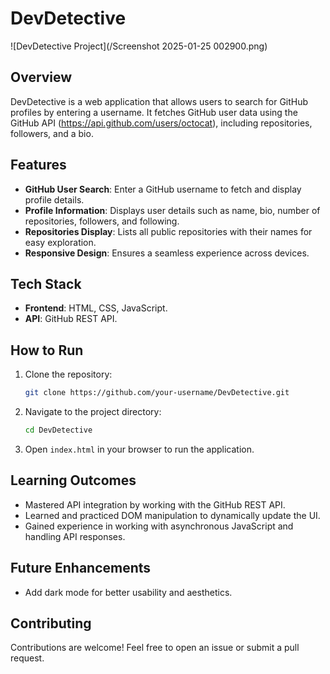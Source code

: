 # DevDetective

![DevDetective Project](/Screenshot 2025-01-25 002900.png)

## Overview
DevDetective is a web application that allows users to search for GitHub profiles by entering a username. It fetches GitHub user data using the GitHub API (https://api.github.com/users/octocat), including repositories, followers, and a bio.

## Features
- **GitHub User Search**: Enter a GitHub username to fetch and display profile details.
- **Profile Information**: Displays user details such as name, bio, number of repositories, followers, and following.
- **Repositories Display**: Lists all public repositories with their names for easy exploration.
- **Responsive Design**: Ensures a seamless experience across devices.

## Tech Stack
- **Frontend**: HTML, CSS, JavaScript.
- **API**: GitHub REST API.

## How to Run
1. Clone the repository:

   ```bash
   git clone https://github.com/your-username/DevDetective.git
   ```

2. Navigate to the project directory:

   ```bash
   cd DevDetective
   ```

3. Open `index.html` in your browser to run the application.

## Learning Outcomes
- Mastered API integration by working with the GitHub REST API.
- Learned and practiced DOM manipulation to dynamically update the UI.
- Gained experience in working with asynchronous JavaScript and handling API responses.

## Future Enhancements
- Add dark mode for better usability and aesthetics.

## Contributing
Contributions are welcome! Feel free to open an issue or submit a pull request.
